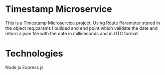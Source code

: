 # Timestamp Microservice

This is a Timestamp Microservice project. Using Route Parameter stored in the object req.params I builded and end point which validate the date and return a json file with the date in milliseconds and in UTC format.

# Technologies
Node js
Express js
